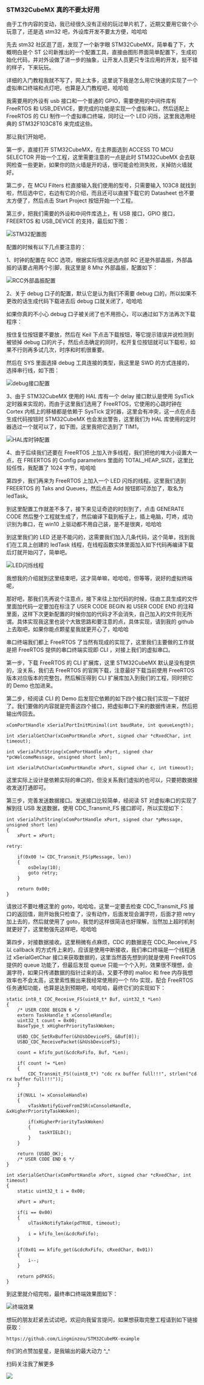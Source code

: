 ### STM32CubeMX 真的不要太好用

由于工作内容的变动，我已经很久没有正经的玩过单片机了，近期又要用它做个小玩意了，还是选 stm32 吧，外设库开发不要太方便，哈哈哈

先去 stm32 社区逛了逛，发现了一个新字眼 STM32CubeMX，简单看了下，大概明白是个 ST 公司新推出的一个配置工具，直接由图形界面简单配置下，生成初始化代码，并对外设做了进一步的抽象，让开发人员更只专注应用的开发，挺不错的样子，下来玩玩。

详细的入门教程我就不写了，网上太多，这里说下我是怎么用它快速的实现了一个虚拟串口终端和点灯吧，也算是入门教程吧，哈哈哈

我需要用的外设有 usb 接口和一个普通的 GPIO，需要使用的中间件库有 FreeRTOS 和 USB_DEVICE，要完成的功能是实现一个虚拟串口，然后适配上 FreeRTOS 的 CLI 制作一个虚拟串口终端，同时让一个 LED 闪烁，这里我选用经典的 STM32F103C8T6 来完成这些。

那让我们开始吧，

第一步，直接打开 STM32CubeMX，在主界面选到 ACCESS TO MCU SELECTOR 开始一个工程，这里需要注意的一点是此时 STM32CubeMX 会去联网检查一些更新，如果你的防火墙是开的话，很可能会检测失败，关掉防火墙就好。

第二步，在 MCU Filters 栏直接输入我们使用的型号，只需要输入 103C8 就找到啦，然后选中它，右边有它的介绍，而且还可以直接下载它的 Datasheet 也不要太方便了，然后点击 Start Project 按钮开始一个工程。

第三步，把我们需要的外设和中间件库选上，有 USB 接口，GPIO 接口，FREERTOS 和 USB_DEVICE 的支持，最后如下图：

![STM32配置图](https://github.com/Lingminzou/STM32CubeMX-example/blob/master/images/STM32配置图.png)

配置的时候有以下几点要注意的：

1、时钟的配置在 RCC 选项，根据实际情况是选内部 RC 还是外部晶振，外部晶振的话要占用两个引脚，我这里是 8 Mhz 外部晶振，配置如下：

![RCC外部晶振配置](https://github.com/Lingminzou/STM32CubeMX-example/blob/master/images/外部晶振配置.png)

2、关于 debug 口子的配置，默认它是认为我们不需要 debug 口的，所以如果不更改的话生成代码下载进去后 debug 口就关闭了，哈哈哈

如果你真的不小心 debug 口子被关闭了也不用担心，可以通过如下方法再次下载程序：

按住复位按钮要不要放，然后在 Keil 下点击下载按钮，等它提示错误并说检测到被锁掉 debug 口的片子，然后点击确定的同时，松开复位按钮就可以下载啦，如果不行则再多试几次，时序和时机很重要。

然后在 SYS 里面选择 debug 工具连接的类型，我这里是 SWD 的方式连接的，选择串行线，如下图：

![debug接口配置](https://github.com/Lingminzou/STM32CubeMX-example/blob/master/images/debug接口配置.png)

3、由于 STM32CubeMX 使用的 HAL 库有一个 delay 接口默认是使用 SysTick 定时器来实现的，而由于这里我们选用了 FreeRTOS，它使用的心跳时钟在 Cortex 内核上的移植都是依赖于 SysTick 定时器，这里会有冲突，这一点在点击生成代码按钮时 STM32CubeMX 也会发出警告，这里我们为 HAL 库使用的定时器选过一个就可以了，如下图，这里我把它选到了 TIM1，

![HAL库时钟配置](https://github.com/Lingminzou/STM32CubeMX-example/blob/master/images/HAL库时钟配置.png)

4、由于后续我们还要在 FreeRTOS 上加入许多线程，我们把他的堆大小设置大一点，在 FREERTOS 的 Config parameters 里面的 TOTAL_HEAP_SIZE，这里比较任性，我配置了 1024 字节，哈哈哈

第四步，我们再来为 FreeRTOS 上加入一个 LED 闪烁的线程。这里我们选到 FREERTOS 的 Taks and Queues，然后点击 Add 按钮即可添加了，取名为 ledTask。

到这里配置工作就差不多了，接下来见证奇迹的时刻到了，点击 GENERATE CODE 然后整个工程就生成了，然后编译下载到板子上，插上电脑，叮咚，成功识别为串口，在 win10 上驱动都不用自己装，是不是很爽，哈哈哈

到这里我们的 LED 还是不能闪的，这需要我们加入几条代码，这个简单，找到我们在工具上创建的 ledTask 线程，在线程函数实体里面加入如下代码再编译下载后灯就开始闪了，简单吧。

![LED闪烁线程](https://github.com/Lingminzou/STM32CubeMX-example/blob/master/images/LED闪烁线程.png)

我想我的介绍就到这里结束吧，这才简单嘛，哈哈哈，但等等，说好的虚拟终端呢，

那好吧，那我们先再说个注意点，接下来往上加代码的时候，往由工具生成的文件里面加代码一定要加在标注了 USER CODE BEGIN 和 USER CODE END 的注释里面，这样下次更新配置的时候你加的代码才不会消失，自己加入的文件则无所谓。具体实现我这里也说个大致思路和要注意的点，具体实现，请到我的 github 上去取吧，如果你能点颗星星我就更开心了，哈哈哈

串口终端我们都上 FreeRTOS 了当然有现成的实现了，这里我们主要做的工作就是把 FreeRTOS 提供的串口终端实现即 CLI ，对接上我们的虚拟串口。

第一步，下载 FreeRTOS 的 CLI 扩展库，这里 STM32CubeMX 默认是没有提供的，没关系，我们去 FreeRTOS 的官网下载，注意最好下载当前使用 FreeRTOS 版本对应版本的完整包，然后解压得到 CLI 扩展库加入到我们的工程，同时把它的 Demo 也加进来。

第二步，经阅读 CLI 的 Demo 后发现它依赖的如下四个接口我们实现一下就好了。我们要做的内容就是完善这四个接口，把虚拟串口下来的数据传进来，然后把输出传回去。

	xComPortHandle xSerialPortInitMinimal(int baudRate, int queueLength);

	int xSerialGetChar(xComPortHandle xPort, signed char *cRxedChar, int timeout);

	int vSerialPutString(xComPortHandle xPort, signed char *pcWelcomeMessage, unsigned short len);

	int xSerialPutChar(xComPortHandle xPort, signed char c, int timeout);

这里实际上设计是依赖实际的串口的，但没关系我们虚拟的也可以，只要把数据接收发送打通即可。

第三步，完善发送数据接口。发送接口比较简单，经阅读 ST 对虚拟串口的实现了解到往 USB 发送数据，使用 CDC\_Transmit\_FS 接口即可，所以实现如下：

	int vSerialPutString(xComPortHandle xPort, signed char *pMessage, unsigned short len)
	{
		xPort = xPort;
	
	retry:
	
		if(0x00 != CDC_Transmit_FS(pMessage, len))
		{
			osDelay(10);
			goto retry;
		}
	
		return 0x00;
	}

请放过不要吐槽这里的 goto，哈哈哈，这里一定要去检查 CDC\_Transmit\_FS 接口的返回值，刚开始我只检查了，没有动作，后面发现会漏字符，后面才把 retry 加上去的，然后就使用了 goto，我觉的这样很简洁也好理解，当然加上超时机制就更好了，这里勉强先这样吧，哈哈哈

第四步，对接数据接收。这里稍微有点麻烦，CDC 的数据是在 CDC\_Receive\_FS 以 callback 的方式传上来的，应该是使用中断接收，我们串口终端是一个线程通过 xSerialGetChar 接口来获取数据的，这里当然首先想到的就是使用 FreeRTOS 提供的 queue 功能了，但最后发现 queue 只能一个个入列，效果很不理想，会漏字符，如果只传递数据的指针过来的话，又要不停的 malloc 和 free 内存我想效率也不会太高，这里索性搬出来我经常使用的一个 fifo 实现，配合 FreeRTOS 任务通知功能，也算是达到预期吧，哈哈哈，最终它们的实现如下：

	static int8_t CDC_Receive_FS(uint8_t* Buf, uint32_t *Len)
	{
		/* USER CODE BEGIN 6 */
		extern TaskHandle_t xConsoleHandle;
		uint32_t count = 0x00;
		BaseType_t xHigherPriorityTaskWoken;
			
		USBD_CDC_SetRxBuffer(&hUsbDeviceFS, &Buf[0]);
		USBD_CDC_ReceivePacket(&hUsbDeviceFS);
		
		count = kfifo_put(&cdcRxFifo, Buf, *Len);
		
		if(	count != *Len)
		{
			CDC_Transmit_FS((uint8_t*) "cdc rx buffer full!!!", strlen("cd rx buffer full!!!"));
		}
		
		if(NULL != xConsoleHandle)
		{
			vTaskNotifyGiveFromISR(xConsoleHandle, &xHigherPriorityTaskWoken);
		
			if(xHigherPriorityTaskWoken)
			{
				taskYIELD();
			}
		}
		
		return (USBD_OK);
		/* USER CODE END 6 */
	}

	int xSerialGetChar(xComPortHandle xPort, signed char *cRxedChar, int timeout)
	{
		static uint32_t i = 0x00;
	
		xPort = xPort;
	
		if(i == 0x00)
		{
			ulTaskNotifyTake(pdTRUE, timeout);
	
			i = kfifo_len(&cdcRxFifo);
		}
	
		if(0x01 == kfifo_get(&cdcRxFifo, cRxedChar, 0x01))
		{
			i--;
		}
	
		return pdPASS;
	}

到这里就介绍完啦，最终串口终端效果图如下：

![终端效果](https://github.com/Lingminzou/STM32CubeMX-example/blob/master/images/终端效果.png)

想玩的朋友赶紧去试试吧，欢迎向我留言提问，如果想获取完整工程请到如下链接获取：

	https://github.com/Lingminzou/STM32CubeMX-example

你们的点赞加星星，是我输出的最大动力 ^_^

扫码关注我了解更多

![](http://wx1.sinaimg.cn/large/9e169b75gy1fqcisgsbd7j2076076q3e.jpg)
